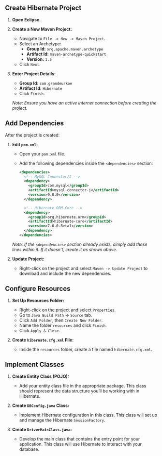 ## Create Hibernate Project

1. **Open Eclipse.**
2. **Create a New Maven Project:**
   - Navigate to `File -> New -> Maven Project`.
   - Select an Archetype:
     - **Group Id:** `org.apache.maven.archetype`
     - **Artifact Id:** `maven-archetype-quickstart`
     - **Version:** `1.5`
   - Click `Next`.

3. **Enter Project Details:**
   - **Group Id:** `com.grandeurkoe`
   - **Artifact Id:** `Hibernate`
   - Click `Finish`.

   *Note: Ensure you have an active internet connection before creating the project.*

## Add Dependencies

After the project is created:

1. **Edit `pom.xml`:**
   - Open your `pom.xml` file.
   - Add the following dependencies inside the `<dependencies>` section:

     ```xml
     <dependencies>
       <!-- MySQL Connector/J -->
       <dependency>
         <groupId>com.mysql</groupId>
         <artifactId>mysql-connector-j</artifactId>
         <version>9.0.0</version>
       </dependency>

       <!-- Hibernate ORM Core -->
       <dependency>
         <groupId>org.hibernate.orm</groupId>
         <artifactId>hibernate-core</artifactId>
         <version>7.0.0.Beta1</version>
       </dependency>
     </dependencies>
     ```

   *Note: If the `<dependencies>` section already exists, simply add these lines within it. If it doesn’t, create it as shown above.*

2. **Update Project:**
   - Right-click on the project and select `Maven -> Update Project` to download and include the new dependencies.

## Configure Resources

1. **Set Up Resources Folder:**
   - Right-click on the project and select `Properties`.
   - Go to `Java Build Path` -> `Source` tab.
   - Click `Add Folder`, then `Create New Folder`.
   - Name the folder `resources` and click `Finish`.
   - Click `Apply & Close`.

2. **Create `hibernate.cfg.xml` File:**
   - Inside the `resources` folder, create a file named `hibernate.cfg.xml`.

## Implement Classes

1. **Create Entity Class (POJO):**
   - Add your entity class file in the appropriate package. This class should represent the data structure you’ll be working with in Hibernate.

2. **Create `DBConfig.java` Class:**
   - Implement Hibernate configuration in this class. This class will set up and manage the Hibernate `SessionFactory`.

3. **Create `DriverMainClass.java`:**
   - Develop the main class that contains the entry point for your application. This class will use Hibernate to interact with your database.
